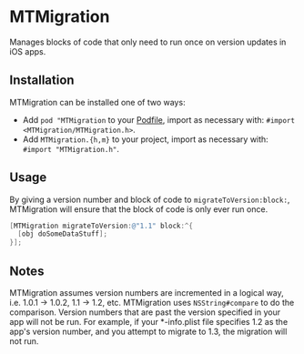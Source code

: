 MTMigration
===========

Manages blocks of code that only need to run once on version updates in iOS apps.

## Installation

MTMigration can be installed one of two ways:

* Add `pod "MTMigration` to your [Podfile](http://cocoapods.org), import as necessary with: `#import <MTMigration/MTMigration.h>`.
* Add `MTMigration.{h,m}` to your project, import as necessary with: `#import "MTMigration.h"`.

## Usage

By giving a version number and block of code to `migrateToVersion:block:`, MTMigration will ensure that the block of code is
only ever run once.

```objective-c
[MTMigration migrateToVersion:@"1.1" block:^{
  [obj doSomeDataStuff];
}];
```

## Notes

MTMigration assumes version numbers are incremented in a logical way, i.e. 1.0.1 -> 1.0.2, 1.1 -> 1.2, etc. MTMigration uses
`NSString#compare` to do the comparison. Version numbers that are past the version specified in your app will not be run. For
example, if your *-info.plist file specifies 1.2 as the app's version number, and you attempt to migrate to 1.3, the migration
will not run.
